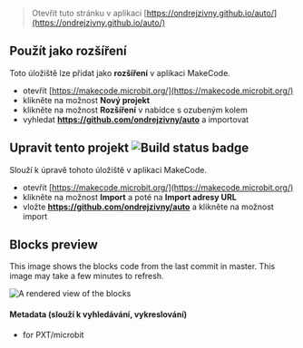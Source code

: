 
> Otevřít tuto stránku v aplikaci [https://ondrejzivny.github.io/auto/](https://ondrejzivny.github.io/auto/)

## Použít jako rozšíření

Toto úložiště lze přidat jako **rozšíření** v aplikaci MakeCode.

* otevřít [https://makecode.microbit.org/](https://makecode.microbit.org/)
* klikněte na možnost **Nový projekt**
* klikněte na možnost **Rozšíření** v nabídce s ozubeným kolem
* vyhledat **https://github.com/ondrejzivny/auto** a importovat

## Upravit tento projekt ![Build status badge](https://github.com/ondrejzivny/auto/workflows/MakeCode/badge.svg)

Slouží k úpravě tohoto úložiště v aplikaci MakeCode.

* otevřít [https://makecode.microbit.org/](https://makecode.microbit.org/)
* klikněte na možnost **Import** a poté na **Import adresy URL**
* vložte **https://github.com/ondrejzivny/auto** a klikněte na možnost import

## Blocks preview

This image shows the blocks code from the last commit in master.
This image may take a few minutes to refresh.

![A rendered view of the blocks](https://github.com/ondrejzivny/auto/raw/master/.github/makecode/blocks.png)

#### Metadata (slouží k vyhledávání, vykreslování)

* for PXT/microbit
<script src="https://makecode.com/gh-pages-embed.js"></script><script>makeCodeRender("{{ site.makecode.home_url }}", "{{ site.github.owner_name }}/{{ site.github.repository_name }}");</script>
